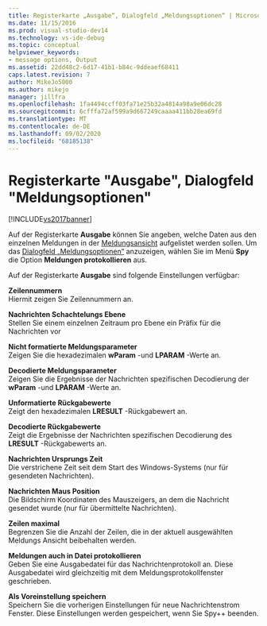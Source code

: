 ```yaml
---
title: Registerkarte „Ausgabe“, Dialogfeld „Meldungsoptionen“ | Microsoft-Dokumentation
ms.date: 11/15/2016
ms.prod: visual-studio-dev14
ms.technology: vs-ide-debug
ms.topic: conceptual
helpviewer_keywords:
- message options, Output
ms.assetid: 22dd48c2-6d17-41b1-b84c-9ddeaef68411
caps.latest.revision: 7
author: MikeJo5000
ms.author: mikejo
manager: jillfra
ms.openlocfilehash: 1fa4494ccff03fa71e25b32a4814a98a9e06dc28
ms.sourcegitcommit: 6cfffa72af599a9d667249caaaa411bb28ea69fd
ms.translationtype: MT
ms.contentlocale: de-DE
ms.lasthandoff: 09/02/2020
ms.locfileid: "68185138"
---
```

# <a name="output-tab-message-options-dialog-box"></a>Registerkarte "Ausgabe", Dialogfeld "Meldungsoptionen"
[!INCLUDE[vs2017banner](../includes/vs2017banner.md)]

Auf der Registerkarte **Ausgabe** können Sie angeben, welche Daten aus den einzelnen Meldungen in der [Meldungsansicht](../debugger/messages-view.md) aufgelistet werden sollen. Um das [Dialogfeld „Meldungsoptionen“](../debugger/message-options-dialog-box.md) anzuzeigen, wählen Sie im Menü **Spy** die Option **Meldungen protokollieren** aus.  
  
 Auf der Registerkarte **Ausgabe** sind folgende Einstellungen verfügbar:  
  
 **Zeilennummern**  
 Hiermit zeigen Sie Zeilennummern an.  
  
 **Nachrichten Schachtelungs Ebene**  
 Stellen Sie einem einzelnen Zeitraum pro Ebene ein Präfix für die Nachrichten vor  
  
 **Nicht formatierte Meldungsparameter**  
 Zeigen Sie die hexadezimalen **wParam** -und **LPARAM** -Werte an.  
  
 **Decodierte Meldungsparameter**  
 Zeigen Sie die Ergebnisse der Nachrichten spezifischen Decodierung der **wParam** -und **LPARAM** -Werte an.  
  
 **Unformatierte Rückgabewerte**  
 Zeigt den hexadezimalen **LRESULT** -Rückgabewert an.  
  
 **Decodierte Rückgabewerte**  
 Zeigt die Ergebnisse der Nachrichten spezifischen Decodierung des **LRESULT** -Rückgabewerts an.  
  
 **Nachrichten Ursprungs Zeit**  
 Die verstrichene Zeit seit dem Start des Windows-Systems (nur für gesendeten Nachrichten).  
  
 **Nachrichten Maus Position**  
 Die Bildschirm Koordinaten des Mauszeigers, an dem die Nachricht gesendet wurde (nur für übermittelte Nachrichten).  
  
 **Zeilen maximal**  
 Begrenzen Sie die Anzahl der Zeilen, die in der aktuell ausgewählten Meldungs Ansicht beibehalten werden.  
  
 **Meldungen auch in Datei protokollieren**  
 Geben Sie eine Ausgabedatei für das Nachrichtenprotokoll an. Diese Ausgabedatei wird gleichzeitig mit dem Meldungsprotokollfenster geschrieben.  
  
 **Als Voreinstellung speichern**  
 Speichern Sie die vorherigen Einstellungen für neue Nachrichtenstrom Fenster. Diese Einstellungen werden gespeichert, wenn Sie Spy++ beenden.
